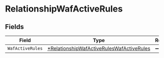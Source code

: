 # RelationshipWafActiveRules


## Fields

| Field                                                                                                        | Type                                                                                                         | Required                                                                                                     | Description                                                                                                  |
| ------------------------------------------------------------------------------------------------------------ | ------------------------------------------------------------------------------------------------------------ | ------------------------------------------------------------------------------------------------------------ | ------------------------------------------------------------------------------------------------------------ |
| `WafActiveRules`                                                                                             | [*RelationshipWafActiveRulesWafActiveRules](../../models/shared/relationshipwafactiveruleswafactiverules.md) | :heavy_minus_sign:                                                                                           | N/A                                                                                                          |